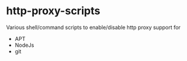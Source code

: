 # http-proxy-scripts
Various shell/command scripts to enable/disable http proxy support for

* APT
* NodeJs
* git

